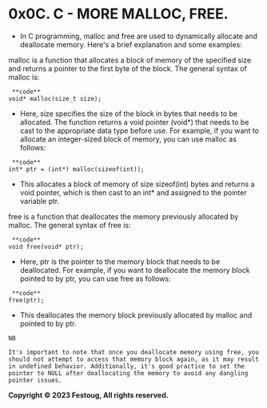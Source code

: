 0x0C. C - MORE MALLOC, FREE.
===========================

* In C programming, malloc and free are used to dynamically allocate and deallocate memory. Here's a brief explanation and some examples:

malloc is a function that allocates a block of memory of the specified size and returns a pointer to the first byte of the block. The general syntax of malloc is:

```
 **code**
void* malloc(size_t size);
```
* Here, size specifies the size of the block in bytes that needs to be allocated. The function returns a void pointer (void*) that needs to be cast to the appropriate data type before use. For example, if you want to allocate an integer-sized block of memory, you can use malloc as follows:

```
 **code**
int* ptr = (int*) malloc(sizeof(int));
```
* This allocates a block of memory of size sizeof(int) bytes and returns a void pointer, which is then cast to an int* and assigned to the pointer variable ptr.

free is a function that deallocates the memory previously allocated by malloc. The general syntax of free is:

```
 **code**
void free(void* ptr);
```
* Here, ptr is the pointer to the memory block that needs to be deallocated. For example, if you want to deallocate the memory block pointed to by ptr, you can use free as follows:

```
 **code**
free(ptr);
```
* This deallocates the memory block previously allocated by malloc and pointed to by ptr.

`NB`

~~~
It's important to note that once you deallocate memory using free, you should not attempt to access that memory block again, as it may result in undefined behavior. Additionally, it's good practice to set the pointer to NULL after deallocating the memory to avoid any dangling pointer issues.
~~~

  **Copyright &copy; 2023 Festoug, All rights reserved.**
